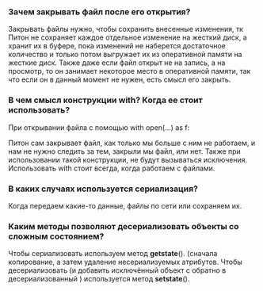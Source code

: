 ### Зачем закрывать файл после его открытия?
Закрывать файлы нужно, чтобы сохранить внесенные изменения, тк Питон не сохраняет каждое отдельное изменение на жесткий диск, а хранит их в буфере, пока изменений не наберется достаточное количество и только потом выгружает их из оперативной памяти на жесткие диск.
Также даже если файл открыт не на запись, а на просмотр, то он занимает некоторое место в оперативной памяти, так что если он в данный момент не нужен, есть смысл его закрыть.
### В чем смысл конструкции with? Когда ее стоит использовать?
При открывании файла с помощью  with open(...) as f: 

Питон сам закрывает файл, как только мы больше с ним не работаем, и нам не нужно следить за тем, закрыли мы файл, или нет. 
Также при использовании такой конструкции, не будут вызываться исключения. Использовать with стоит всегда, когда работаем с файлами.

### В каких случаях используется сериализация?
Когда передаем какие-то данные, файлы по сети или сохраняем их.

### Каким методы позволяют десериализовать объекты со сложным состоянием?
Чтобы сериализовать используем метод __getstate__(). (сначала копирование, а затем удаление несериализуемых атрибутов. Чтобы десериализовать (и добавить исключённый объект c обратно в десериализованный ) используется метод __setstate__().




